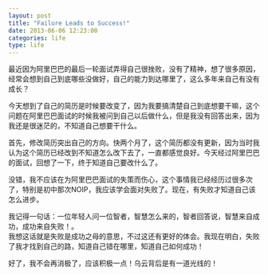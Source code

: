 ```yaml
---
layout: post
title: "Failure Leads to Success!"
date: 2013-06-06 12:23:00
categories: life
type: life
---
```


最近因为阿里巴巴的最后一轮面试弄得自己很挫败，没有了精神，想了很多原因，经常会想到自己到底哪些没做好，自己的能力到达哪里了，这么多年来自己有没有成长？  

今天想到了自己的简历是时候要改变了，因为我要搞清楚自己到底想要干嘛，这个问题在阿里巴巴面试的时候我被问到自己以后做什么，但是我没有回答出来，因为我还是很迷茫的，不知道自己想要干什么。

首先，修改简历突出自己的方向。快两个月了，这个简历都没有更新，因为当时我认为这个简历已经改到不知道怎么改下去了，一直都感觉良好。今天经过阿里巴巴的面试，回想了一下，终于知道自己要改什么了。

没错，我不应该在为阿里巴巴面试的失策而伤心，这个事情我已经经历过很多次了，特别是初中那次NOIP，我应该学会面对失败了。现在，有失败才知道自己该怎么进步。

我记得一句话：一位年轻人问一位智者，智慧怎么来的，智者回答说，智慧来自成功，成功来自失败！。  
我想这话就是失败是成功之母的意思，不过这还有更好的体会。我现在明白，失败了我才找到自己的路，知道自己错在哪里，知道自己如何成功！

好了，我不会再消极了，应该积极一点！乌云背后是有一道光线的！
